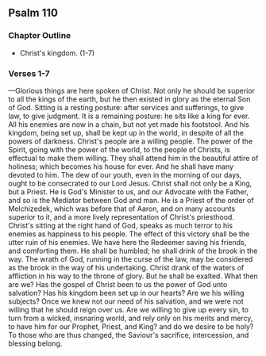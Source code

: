 ## Psalm 110

### Chapter Outline

- Christ's kingdom. (1-7)

### Verses 1-7

—Glorious things are here spoken of Christ. Not only he should be superior to all the kings of the earth, but he then existed in glory as the eternal Son of God. Sitting is a resting posture: after services and sufferings, to give law, to give judgment. It is a remaining posture: he sits like a king for ever. All his enemies are now in a chain, but not yet made his footstool. And his kingdom, being set up, shall be kept up in the world, in despite of all the powers of darkness. Christ's people are a willing people. The power of the Spirit, going with the power of the world, to the people of Christs, is effectual to make them willing. They shall attend him in the beautiful attire of holiness; which becomes his house for ever. And he shall have many devoted to him. The dew of our youth, even in the morning of our days, ought to be consecrated to our Lord Jesus. Christ shall not only be a King, but a Priest. He is God's Minister to us, and our Advocate with the Father, and so is the Mediator between God and man. He is a Priest of the order of Melchizedek, which was before that of Aaron, and on many accounts superior to it, and a more lively representation of Christ's priesthood. Christ's sitting at the right hand of God, speaks as much terror to his enemies as happiness to his people. The effect of this victory shall be the utter ruin of his enemies. We have here the Redeemer saving his friends, and comforting them. He shall be humbled; he shall drink of the brook in the way. The wrath of God, running in the curse of the law, may be considered as the brook in the way of his undertaking. Christ drank of the waters of affliction in his way to the throne of glory. But he shall be exalted. What then are we? Has the gospel of Christ been to us the power of God unto salvation? Has his kingdom been set up in our hearts? Are we his willing subjects? Once we knew not our need of his salvation, and we were not willing that he should reign over us. Are we willing to give up every sin, to turn from a wicked, insnaring world, and rely only on his merits and mercy, to have him for our Prophet, Priest, and King? and do we desire to be holy? To those who are thus changed, the Saviour's sacrifice, intercession, and blessing belong.


